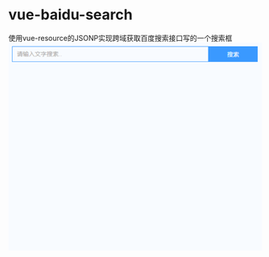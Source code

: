 # vue-baidu-search
使用vue-resource的JSONP实现跨域获取百度搜索接口写的一个搜索框
![Image text](https://github.com/onlyhom/img-folder/blob/master/gif/vue-baidu-search.gif?raw=true)
